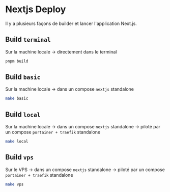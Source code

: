 # Nextjs Deploy

Il y a plusieurs façons de builder et lancer l'application Next.js.

## Build `terminal`

Sur la machine locale
-> directement dans le terminal

```bash
pnpm build
```

## Build `basic`

Sur la machine locale
-> dans un compose `nextjs` standalone

```bash
make basic
```

## Build `local`

Sur la machine locale
-> dans un compose `nextjs` standalone
-> piloté par un compose `portainer + traefik` standalone

```bash
make local
```

## Build `vps`

Sur le VPS
-> dans un compose `nextjs` standalone
-> piloté par un compose `portainer + traefik` standalone

```bash
make vps
```
